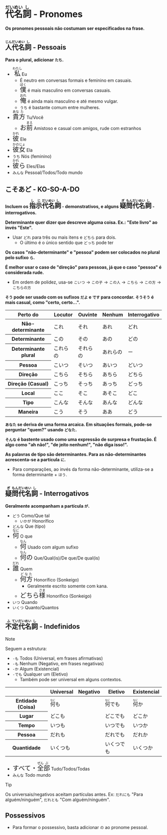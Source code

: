 # <ruby>代<rt>だい</rt>名<rt>めい</rt>詞<rt>し</rt></ruby> - Pronomes

**Os pronomes pessoais não costumam ser especificados na frase.**

## <ruby>人<rt>じん</rt>代<rt>だい</rt>名<rt>めい</rt>詞<rt>し</rt></ruby> - Pessoais

**Para o plural, adicionar `たち`.**

-   <font size="5"><code><ruby>私<rt>わたし</rt></ruby></code></font> Eu
    -   É neutro em conversas formais e feminino em casuais.
    -   <font size="5"><code><ruby>僕<rt>ぼく</rt></ruby></code></font> é mais masculino em conversas casuais.
    -   <font size="5"><code><ruby>俺<rt>おれ</rt></ruby></code></font> é ainda mais masculino e até mesmo vulgar.
    -   `うち` é bastante comum entre mulheres.
-   <font size="5"><code><ruby>貴<rt>あな</rt>方<rt>た</rt></ruby></code></font> Tu/Você
    -   <font size="5"><code>お<ruby>前<rt>まえ</rt></ruby></code></font> Amistoso e casual com amigos, rude com estranhos
-   <font size="5"><code><ruby>彼<rt>かれ</rt></ruby></code></font> Ele
-   <font size="5"><code><ruby>彼<rt>かの</rt>女<rt>じょ</rt></ruby></code></font> Ela
-   `うち` Nós (feminino)
-   <font size="5"><code><ruby>彼<rt>かれ</rt></ruby>ら</code></font> Eles/Elas
-   `みんな` Pessoal/Todos/Todo mundo

## こそあど - KO-SO-A-DO

**Incluem os <font size="5"><code><ruby>指<rt>し</rt>示<rt>じ</rt>代<rt>だい</rt>名<rt>めい</rt>詞<rt>し</rt></ruby></code></font> - demonstrativos, e alguns <font size="5"><code><ruby>疑<rt>ぎ</rt>問<rt>もん</rt>代<rt>だい</rt>名<rt>めい</rt>詞<rt>し</rt></ruby></code></font> - interrogativos.**

**Determinante quer dizer que descreve alguma coisa. Ex.: "Este livro" ao invés "Este".**

-   Usar `どれ` para três ou mais itens e `どちら` para dois.
    -   O último é o único sentido que `どっち` pode ter

**Os casos "não-determinante" e "pessoa" podem ser colocados no plural pelo sufixo `ら`.**

**É melhor usar o caso de "direção" para pessoas, já que o caso "pessoa" é considerada rude.**

-   Em ordem de polidez, usa-se `こいつ` → `この子` → `この人` → `こちら` → `この方` → `こちらの方`

**`そう` pode ser usado com os sufixos `だよ` e `です` para concordar. `そうそう` é mais casual, como "certo, certo...".**

<table>
    <thead>
        <tr>
            <th>Perto do</th>
            <th>Locutor</th>
            <th>Ouvinte</th>
            <th>Nenhum</th>
            <th>Interrogativo</th>
        </tr>
    </thead>
    <tr>
        <th>Não-determinante</th>
        <td>これ</td>
        <td>それ</td>
        <td>あれ</td>
        <td>どれ</td>
    </tr>
    <tr>
        <th>Determinante</th>
        <td>この</td>
        <td>その</td>
        <td>あの</td>
        <td>どの</td>
    </tr>
    <tr>
        <th>Determinante plural</th>
        <td>これらの</td>
        <td>それらの</td>
        <td>あれらの</td>
        <td>ー</td>
    </tr>
    <tr>
        <th>Pessoa</th>
        <td>こいつ</td>
        <td>そいつ</td>
        <td>あいつ</td>
        <td>どいつ</td>
    </tr>
    <tr>
        <th>Direção</th>
        <td>こちら</td>
        <td>そちら</td>
        <td>あちら</td>
        <td>どちら</td>
    </tr>
    <tr>
        <th>Direção (Casual)</th>
        <td>こっち</td>
        <td>そっち</td>
        <td>あっち</td>
        <td>どっち</td>
    </tr>
    <tr>
        <th>Local</th>
        <td>ここ</td>
        <td>そこ</td>
        <td>あそこ</td>
        <td>どこ</td>
    </tr>
    <tr>
        <th>Tipo</th>
        <td>こんな</td>
        <td>そんな</td>
        <td>あんな</td>
        <td>どんな</td>
    </tr>
    <tr>
        <th>Maneira</th>
        <td>こう</td>
        <td>そう</td>
        <td>ああ</td>
        <td>どう</td>
    </tr>
</table>

**`あなた` se deriva de uma forma arcaica. Em situações formais, pode-se perguntar "quem?" usando `どなた`.**

**`そんな` é bastente usado como uma expressão de surpresa e frustação. É algo como "ah não!", "de jeito nenhum!", "não diga isso!".**

**As palavras de tipo são determinantes. Para as não-determinantes acrescenta-se a partícula `に`.**

-   Para comparações, ao invés da forma não-determinante, utiliza-se a forma determinante + `ほう`.

## <ruby>疑<rt>ぎ</rt>問<rt>もん</rt>代<rt>だい</rt>名<rt>めい</rt>詞<rt>し</rt></ruby> - Interrogativos

**Geralmente acompanham a partícula `が`.**

-   `どう` Como/Que tal
    -   `いかが` Honorífico
-   `どんな` Que (tipo)
-   <font size="5"><code><ruby>何<rt>なに</rt></ruby></code></font> O que
    -   <font size="5"><code><ruby>何<rt>なん</rt></ruby></code></font> Usado com algum sufixo
    -   <font size="5"><code><ruby>何<rt>なん</rt>の</ruby></code></font> Que/Qual(is)/De que/De qual(is)
-   <font size="5"><code><ruby>誰<rt>だれ</rt></ruby></code></font> Quem
    -   <font size="5"><code><ruby>何方<rt>どなた</rt></ruby></code></font> Honorífico (Sonkeigo)
        -   Geralmente escrito somente com kana.
    -   <font size="5"><code>どちら<ruby>様<rt>さま</rt></ruby></code></font> Honorífico (Sonkeigo)
-   `いつ` Quando
-   `いくつ` Quanto/Quantos

## <ruby>不<rt>ふ</rt>定<rt>てい</rt>代<rt>だい</rt>名<rt>めい</rt>詞<rt>し</rt></ruby> - Indefinidos

> [!NOTE]
> Seguem a estrutura:
>
> -   `-も` Todos (Universal, em frases afirmativas)
> -   `-も` Nenhum (Negativo, em frases negativas)
> -   `-か` Algum (Existencial)
> -   `-でも` Qualquer um (Eletivo)
>     -   Também pode ser universal em alguns contextos.

<table>
    <thead>
        <tr>
            <th></th>
            <th>Universal</th>
            <th>Negativo</th>
            <th>Eletivo</th>
            <th>Existencial</th>
        </tr>
    </thead>
    <tr>
        <th>Entidade (Coisa)</th>
        <td colspan="2"><ruby>何<rt>なに</rt></ruby>も</td>
        <td><ruby>何<rt>なに</rt></ruby>でも</td>
        <td><ruby>何<rt>なに</rt></ruby>か</td>
    </tr>
    <tr>
        <th>Lugar</th>
        <td colspan="2">どこも</td>
        <td>どこでも</td>
        <td>どこか</td>
    </tr>
    <tr>
        <th>Tempo</th>
        <td colspan="2">いつも</td>
        <td>いつでも</td>
        <td>いつか</td>
    </tr>
    <tr>
        <th>Pessoa</th>
        <td colspan="2">だれも</td>
        <td>だれでも</td>
        <td>だれか</td>
    </tr>
    <tr>
        <th>Quantidade</th>
        <td colspan="2">いくつも</td>
        <td>いくつでも</td>
        <td>いくつか</td>
    </tr>
</table>

-   <font size="5"><code>すべて・<ruby>全<rt>ぜん</rt>部<rt>ぶ</rt></ruby></code></font> Tudo/Todos/Todas
-   `みんな` Todo mundo

> [!TIP]
> Os universais/negativos aceitam partículas antes. Ex: `だれにも` "Para alguém/ninguém", `だれとも` "Com alguém/ninguém".

## Possessivos

-   Para formar o possessivo, basta adicionar `の` ao pronome pessoal.
